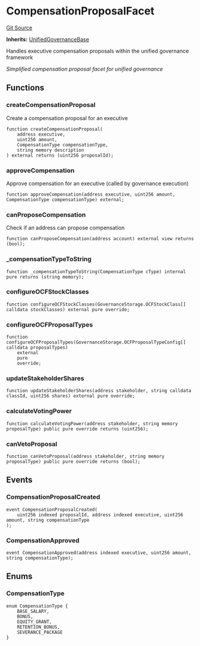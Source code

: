 # CompensationProposalFacet
[Git Source](https://github.com/capsign/protocol/blob/dfa6820124c5610a6bfa06329447dbae7c24bc0a/src/Governance/governance/facets/CompensationProposalFacet.sol)

**Inherits:**
[UnifiedGovernanceBase](/src/Governance/governance/storage/GovernanceStorage.sol/abstract.UnifiedGovernanceBase.md)

Handles executive compensation proposals within the unified governance framework

*Simplified compensation proposal facet for unified governance*


## Functions
### createCompensationProposal

Create a compensation proposal for an executive


```solidity
function createCompensationProposal(
    address executive,
    uint256 amount,
    CompensationType compensationType,
    string memory description
) external returns (uint256 proposalId);
```

### approveCompensation

Approve compensation for an executive (called by governance execution)


```solidity
function approveCompensation(address executive, uint256 amount, CompensationType compensationType) external;
```

### canProposeCompensation

Check if an address can propose compensation


```solidity
function canProposeCompensation(address account) external view returns (bool);
```

### _compensationTypeToString


```solidity
function _compensationTypeToString(CompensationType cType) internal pure returns (string memory);
```

### configureOCFStockClasses


```solidity
function configureOCFStockClasses(GovernanceStorage.OCFStockClass[] calldata stockClasses) external pure override;
```

### configureOCFProposalTypes


```solidity
function configureOCFProposalTypes(GovernanceStorage.OCFProposalTypeConfig[] calldata proposalTypes)
    external
    pure
    override;
```

### updateStakeholderShares


```solidity
function updateStakeholderShares(address stakeholder, string calldata classId, uint256 shares) external pure override;
```

### calculateVotingPower


```solidity
function calculateVotingPower(address stakeholder, string memory proposalType) public pure override returns (uint256);
```

### canVetoProposal


```solidity
function canVetoProposal(address stakeholder, string memory proposalType) public pure override returns (bool);
```

## Events
### CompensationProposalCreated

```solidity
event CompensationProposalCreated(
    uint256 indexed proposalId, address indexed executive, uint256 amount, string compensationType
);
```

### CompensationApproved

```solidity
event CompensationApproved(address indexed executive, uint256 amount, string compensationType);
```

## Enums
### CompensationType

```solidity
enum CompensationType {
    BASE_SALARY,
    BONUS,
    EQUITY_GRANT,
    RETENTION_BONUS,
    SEVERANCE_PACKAGE
}
```

